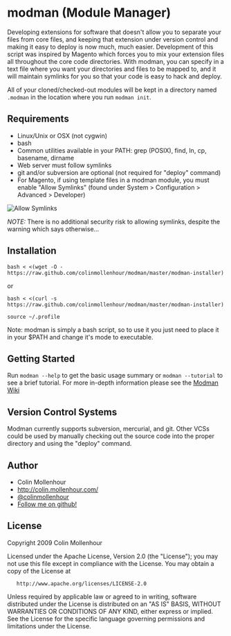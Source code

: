 # modman (Module Manager)

Developing extensions for software that doesn't allow you to separate your
files from core files, and keeping that extension under version control and
making it easy to deploy is now much, much easier. Development of this script
was inspired by Magento which forces you to mix your extension files all
throughout the core code directories. With modman, you can specify in a text
file where you want your directories and files to be mapped to, and it will
maintain symlinks for you so that your code is easy to hack and deploy.

All of your cloned/checked-out modules will be kept in a directory named
`.modman` in the location where you run `modman init`.

## Requirements

  * Linux/Unix or OSX (not cygwin)
  * bash
  * Common utilities available in your PATH: grep (POSIX), find, ln, cp, basename, dirname
  * Web server must follow symlinks
  * git and/or subversion are optional (not required for "deploy" command)
  * For Magento, if using template files in a modman module, you must enable "Allow Symlinks" (found under System > Configuration > Advanced > Developer)
  
![Allow Symlinks](https://f.cloud.github.com/assets/1337461/43324/820d4d96-567f-11e2-947a-167bf76db33f.png)
  
*NOTE:* There is no additional security risk to allowing symlinks, despite the warning which says otherwise...

## Installation

```
bash < <(wget -O - https://raw.github.com/colinmollenhour/modman/master/modman-installer)
```

or

```
bash < <(curl -s https://raw.github.com/colinmollenhour/modman/master/modman-installer)
```

```
source ~/.profile
```

Note: modman is simply a bash script, so to use it you just need to place it in your $PATH
and change it's mode to executable.

## Getting Started

Run `modman --help` to get the basic usage summary or `modman --tutorial` to
see a brief tutorial. For more in-depth information please see the
[Modman Wiki](https://github.com/colinmollenhour/modman/wiki)

## Version Control Systems

Modman currently supports subversion, mercurial, and git. Other VCSs could be used by
manually checking out the source code into the proper directory and using
the "deploy" command.

## Author

* Colin Mollenhour
* http://colin.mollenhour.com/
* [@colinmollenhour](https://twitter.com/colinmollenhour)
* [Follow me on github!](https://github.com/colinmollenhour)

## License

   Copyright 2009 Colin Mollenhour

   Licensed under the Apache License, Version 2.0 (the "License");
   you may not use this file except in compliance with the License.
   You may obtain a copy of the License at

       http://www.apache.org/licenses/LICENSE-2.0

   Unless required by applicable law or agreed to in writing, software
   distributed under the License is distributed on an "AS IS" BASIS,
   WITHOUT WARRANTIES OR CONDITIONS OF ANY KIND, either express or implied.
   See the License for the specific language governing permissions and
   limitations under the License.
